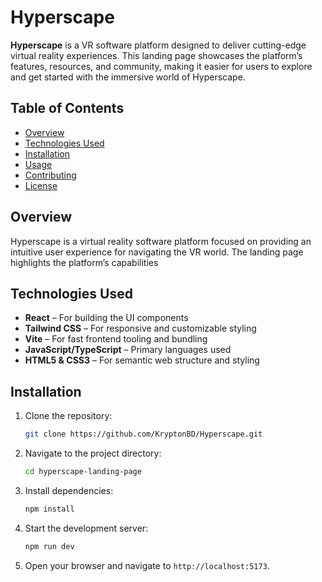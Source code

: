 # Hyperscape

**Hyperscape** is a VR software platform designed to deliver cutting-edge virtual reality experiences. This landing page showcases the platform’s features, resources, and community, making it easier for users to explore and get started with the immersive world of Hyperscape.

## Table of Contents

- [Overview](#overview)
- [Technologies Used](#technologies-used)
- [Installation](#installation)
- [Usage](#usage)
- [Contributing](#contributing)
- [License](#license)

## Overview

Hyperscape is a virtual reality software platform focused on providing an intuitive user experience for navigating the VR world. The landing page highlights the platform’s capabilities

## Technologies Used

- **React** – For building the UI components
- **Tailwind CSS** – For responsive and customizable styling
- **Vite** – For fast frontend tooling and bundling
- **JavaScript/TypeScript** – Primary languages used
- **HTML5 & CSS3** – For semantic web structure and styling

## Installation

1. Clone the repository:

   ```bash
   git clone https://github.com/KryptonBD/Hyperscape.git
   ```

2. Navigate to the project directory:

   ```bash
   cd hyperscape-landing-page
   ```

3. Install dependencies:

   ```bash
   npm install
   ```

4. Start the development server:

   ```bash
   npm run dev
   ```

5. Open your browser and navigate to `http://localhost:5173`.

